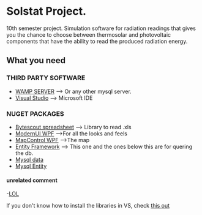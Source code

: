 # Solstat Project.

10th semester project. Simulation software for radiation readings that gives you
the chance to choose between thermosolar and photovoltaic components that have
the ability to read the produced radiation energy.

## What you need
### THIRD PARTY SOFTWARE
  - [WAMP SERVER]('') --> Or any other mysql server.
  - [Visual Studio]('') --> Microsoft IDE

### NUGET PACKAGES
  - [Bytescout spreadsheet]('') --> Library to read .xls
  - [ModernUI WPF]('') -->For all the looks and feels
  - [MapControl WPF]('') -->The map
  - [Entity Framework]('') --> This one and the ones below this are for quering the db.
  - [Mysql data]('')
  - [Mysql Entity]('')

#### unrelated comment
  -[LOL]('')

If you don't know how to install the libraries in VS, check [this out]('')

## 
